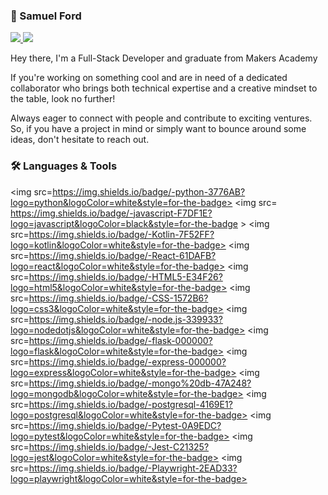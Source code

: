 ### 💾 Samuel Ford

<a href="https://www.linkedin.com/in/samueljford/">
  <img src="https://img.shields.io/badge/Linkedin.com/in/samueljford-f9b0a9?style=flat-square&logo=linkedin&logoColor=white">
</a>
<a href="mailto:samueljamesford@googlemail.com">
  <img src="https://img.shields.io/badge/samueljamesford@googlemail.com-f9b0a9?style=flat-square&logo=gmail&logoColor=white">
</a>

Hey there, I'm a Full-Stack Developer and graduate from Makers Academy

If you're working on something cool and are in need of a dedicated collaborator who brings both technical expertise and a creative mindset to the table, look no further! 

Always eager to connect with people and contribute to exciting ventures. So, if you have a project in mind or simply want to bounce around some ideas, don't hesitate to reach out. 

### 🛠 Languages & Tools
<img src=https://img.shields.io/badge/-python-3776AB?logo=python&logoColor=white&style=for-the-badge> <img src= https://img.shields.io/badge/-javascript-F7DF1E?logo=javascript&logoColor=black&style=for-the-badge > <img src=https://img.shields.io/badge/-Kotlin-7F52FF?logo=kotlin&logoColor=white&style=for-the-badge> <img src=https://img.shields.io/badge/-React-61DAFB?logo=react&logoColor=white&style=for-the-badge> <img src=https://img.shields.io/badge/-HTML5-E34F26?logo=html5&logoColor=white&style=for-the-badge> <img src=https://img.shields.io/badge/-CSS-1572B6?logo=css3&logoColor=white&style=for-the-badge> <img src=https://img.shields.io/badge/-node.js-339933?logo=nodedotjs&logoColor=white&style=for-the-badge> <img src=https://img.shields.io/badge/-flask-000000?logo=flask&logoColor=white&style=for-the-badge> <img src=https://img.shields.io/badge/-express-000000?logo=express&logoColor=white&style=for-the-badge> <img src=https://img.shields.io/badge/-mongo%20db-47A248?logo=mongodb&logoColor=white&style=for-the-badge> <img src=https://img.shields.io/badge/-postgresql-4169E1?logo=postgresql&logoColor=white&style=for-the-badge>
<img src=https://img.shields.io/badge/-Pytest-0A9EDC?logo=pytest&logoColor=white&style=for-the-badge> <img src=https://img.shields.io/badge/-Jest-C21325?logo=jest&logoColor=white&style=for-the-badge> <img src=https://img.shields.io/badge/-Playwright-2EAD33?logo=playwright&logoColor=white&style=for-the-badge> 

